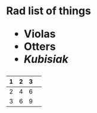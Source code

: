 <h1><strong> Rad list of things </strong>
</h>


* Violas
* Otters
* _Kubisiak_

| 1 | 2 | 3 |   |
|---|---|---|---|
| 2 | 4 | 6 |   |
| 3 | 6 | 9 |   |



